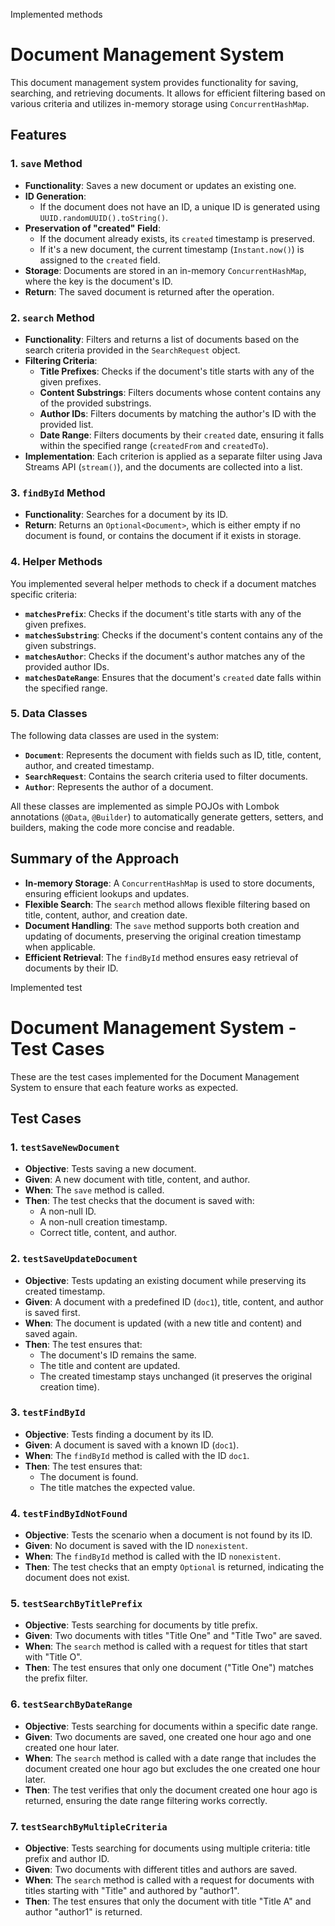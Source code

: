 Implemented methods

# Document Management System

This document management system provides functionality for saving, searching, and retrieving documents. It allows for efficient filtering based on various criteria and utilizes in-memory storage using `ConcurrentHashMap`.

## Features

### 1. `save` Method
- **Functionality**: Saves a new document or updates an existing one.
- **ID Generation**: 
  - If the document does not have an ID, a unique ID is generated using `UUID.randomUUID().toString()`.
- **Preservation of "created" Field**: 
  - If the document already exists, its `created` timestamp is preserved.
  - If it's a new document, the current timestamp (`Instant.now()`) is assigned to the `created` field.
- **Storage**: Documents are stored in an in-memory `ConcurrentHashMap`, where the key is the document's ID.
- **Return**: The saved document is returned after the operation.

### 2. `search` Method
- **Functionality**: Filters and returns a list of documents based on the search criteria provided in the `SearchRequest` object.
- **Filtering Criteria**:
  - **Title Prefixes**: Checks if the document's title starts with any of the given prefixes.
  - **Content Substrings**: Filters documents whose content contains any of the provided substrings.
  - **Author IDs**: Filters documents by matching the author's ID with the provided list.
  - **Date Range**: Filters documents by their `created` date, ensuring it falls within the specified range (`createdFrom` and `createdTo`).
- **Implementation**: Each criterion is applied as a separate filter using Java Streams API (`stream()`), and the documents are collected into a list.

### 3. `findById` Method
- **Functionality**: Searches for a document by its ID.
- **Return**: Returns an `Optional<Document>`, which is either empty if no document is found, or contains the document if it exists in storage.

### 4. Helper Methods
You implemented several helper methods to check if a document matches specific criteria:
- **`matchesPrefix`**: Checks if the document's title starts with any of the given prefixes.
- **`matchesSubstring`**: Checks if the document's content contains any of the given substrings.
- **`matchesAuthor`**: Checks if the document's author matches any of the provided author IDs.
- **`matchesDateRange`**: Ensures that the document's `created` date falls within the specified range.

### 5. Data Classes
The following data classes are used in the system:
- **`Document`**: Represents the document with fields such as ID, title, content, author, and created timestamp.
- **`SearchRequest`**: Contains the search criteria used to filter documents.
- **`Author`**: Represents the author of a document.
  
All these classes are implemented as simple POJOs with Lombok annotations (`@Data`, `@Builder`) to automatically generate getters, setters, and builders, making the code more concise and readable.

## Summary of the Approach
- **In-memory Storage**: A `ConcurrentHashMap` is used to store documents, ensuring efficient lookups and updates.
- **Flexible Search**: The `search` method allows flexible filtering based on title, content, author, and creation date.
- **Document Handling**: The `save` method supports both creation and updating of documents, preserving the original creation timestamp when applicable.
- **Efficient Retrieval**: The `findById` method ensures easy retrieval of documents by their ID.



Implemented test

# Document Management System - Test Cases

These are the test cases implemented for the Document Management System to ensure that each feature works as expected.

## Test Cases

### 1. `testSaveNewDocument`
- **Objective**: Tests saving a new document.
- **Given**: A new document with title, content, and author.
- **When**: The `save` method is called.
- **Then**: The test checks that the document is saved with:
  - A non-null ID.
  - A non-null creation timestamp.
  - Correct title, content, and author.

### 2. `testSaveUpdateDocument`
- **Objective**: Tests updating an existing document while preserving its created timestamp.
- **Given**: A document with a predefined ID (`doc1`), title, content, and author is saved first.
- **When**: The document is updated (with a new title and content) and saved again.
- **Then**: The test ensures that:
  - The document's ID remains the same.
  - The title and content are updated.
  - The created timestamp stays unchanged (it preserves the original creation time).

### 3. `testFindById`
- **Objective**: Tests finding a document by its ID.
- **Given**: A document is saved with a known ID (`doc1`).
- **When**: The `findById` method is called with the ID `doc1`.
- **Then**: The test ensures that:
  - The document is found.
  - The title matches the expected value.

### 4. `testFindByIdNotFound`
- **Objective**: Tests the scenario when a document is not found by its ID.
- **Given**: No document is saved with the ID `nonexistent`.
- **When**: The `findById` method is called with the ID `nonexistent`.
- **Then**: The test checks that an empty `Optional` is returned, indicating the document does not exist.

### 5. `testSearchByTitlePrefix`
- **Objective**: Tests searching for documents by title prefix.
- **Given**: Two documents with titles "Title One" and "Title Two" are saved.
- **When**: The `search` method is called with a request for titles that start with "Title O".
- **Then**: The test ensures that only one document ("Title One") matches the prefix filter.

### 6. `testSearchByDateRange`
- **Objective**: Tests searching for documents within a specific date range.
- **Given**: Two documents are saved, one created one hour ago and one created one hour later.
- **When**: The `search` method is called with a date range that includes the document created one hour ago but excludes the one created one hour later.
- **Then**: The test verifies that only the document created one hour ago is returned, ensuring the date range filtering works correctly.

### 7. `testSearchByMultipleCriteria`
- **Objective**: Tests searching for documents using multiple criteria: title prefix and author ID.
- **Given**: Two documents with different titles and authors are saved.
- **When**: The `search` method is called with a request for documents with titles starting with "Title" and authored by "author1".
- **Then**: The test ensures that only the document with title "Title A" and author "author1" is returned.

